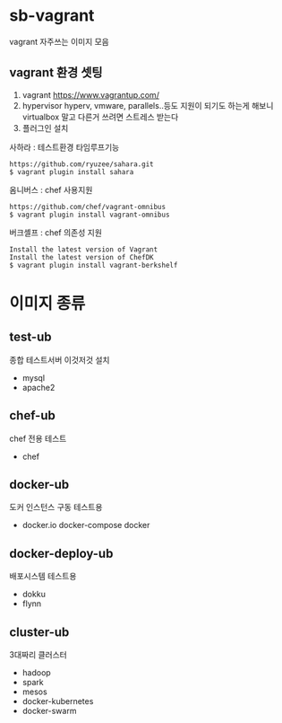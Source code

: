 # sb-vagrant
vagrant 자주쓰는 이미지 모음

## vagrant 환경 셋팅

1. vagrant https://www.vagrantup.com/
2. hypervisor
  hyperv, vmware, parallels..등도 지원이 되기도 하는게 해보니 virtualbox 말고 다른거 쓰려면 스트레스 받는다
3. 플러그인 설치

사하라 : 테스트환경 타임루프기능
```
https://github.com/ryuzee/sahara.git
$ vagrant plugin install sahara
```
옴니버스 : chef 사용지원
```
https://github.com/chef/vagrant-omnibus
$ vagrant plugin install vagrant-omnibus
```
버크셸프 : chef 의존성 지원
```
Install the latest version of Vagrant
Install the latest version of ChefDK
$ vagrant plugin install vagrant-berkshelf
```

# 이미지 종류

## test-ub
종합 테스트서버
이것저것 설치
* mysql
* apache2

## chef-ub
chef 전용 테스트
* chef

## docker-ub
도커 인스턴스 구동 테스트용
* docker.io docker-compose docker

## docker-deploy-ub
배포시스템 테스트용
* dokku
* flynn

## cluster-ub
3대짜리 클러스터
* hadoop
* spark
* mesos
* docker-kubernetes
* docker-swarm
